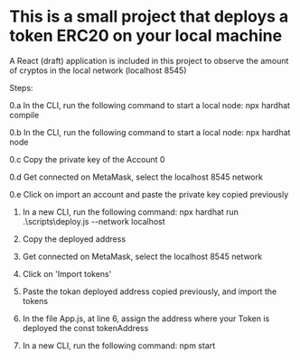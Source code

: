 # This is a small project that deploys a token ERC20 on your local machine

A React (draft) application is included in this project to observe the amount of cryptos in the local network (localhost 8545)

Steps:

0.a In the CLI, run the following command to start a local node:
npx hardhat compile

0.b In the CLI, run the following command to start a local node:
npx hardhat node

0.c Copy the private key of the Account 0

0.d Get connected on MetaMask, select the localhost 8545 network

0.e Click on import an account and paste the private key copied previously


1. In a new CLI, run the following command:
npx hardhat run .\scripts\deploy.js --network localhost

2. Copy the deployed address

3. Get connected on MetaMask, select the localhost 8545 network

4. Click on 'Import tokens'

5. Paste the tokan deployed address copied previously, and import the tokens

6. In the file App.js, at line 6, assign the address where your Token is deployed the const tokenAddress

7. In a new CLI, run the following command:
npm start

